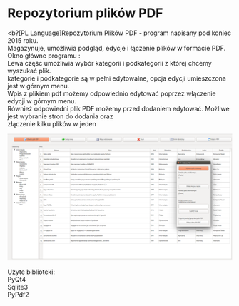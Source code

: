 # Repozytorium plików PDF
<b?[PL Language]</b>Repozytorium Plików PDF - program napisany pod koniec 2015 roku. 
<br>Magazynuje, umożliwia podgląd, edycje i łączenie plików w formacie PDF. 
Okno główne programu :<br>
 Lewa częśc umożliwia wybór kategorii i podkategorii z której chcemy wyszukać plik.<br>
  kategorie i podkategorie są w pełni edytowalne, opcja edycji umieszczona jest w górnym menu.<br>
Wpis z plikiem pdf możemy odpowiednio edytować poprzez włączenie edycji w górnym menu.<br>
Również odpowiedni plik PDF możemy przed dodaniem edytować. Możliwe jest wybranie stron do dodania oraz<br>
złączenie kilku plików w jeden
<br>

![alt text](https://github.com/PatrykOlewniak/Repozytorium/blob/master/example.png?raw=true)


Użyte biblioteki:<br>
PyQt4<br>
Sqlite3<br>
PyPdf2<br>


